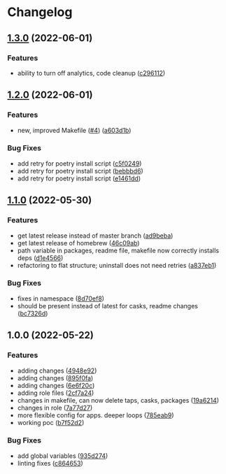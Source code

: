 # Changelog

## [1.3.0](https://github.com/wayofdev/ansible-role-homebrew/compare/v1.2.0...v1.3.0) (2022-06-01)


### Features

* ability to turn off analytics, code cleanup ([c296112](https://github.com/wayofdev/ansible-role-homebrew/commit/c296112461c028274f4bc8bbe96235ab03756d59))

## [1.2.0](https://github.com/wayofdev/ansible-role-homebrew/compare/v1.1.0...v1.2.0) (2022-06-01)


### Features

* new, improved Makefile ([#4](https://github.com/wayofdev/ansible-role-homebrew/issues/4)) ([a603d1b](https://github.com/wayofdev/ansible-role-homebrew/commit/a603d1baafb659faf81f6f674349f6e1aba3e5f9))


### Bug Fixes

* add retry for poetry install script ([c5f0249](https://github.com/wayofdev/ansible-role-homebrew/commit/c5f0249646b14cc1d4fe33ded4213c8babf0b8af))
* add retry for poetry install script ([bebbbd6](https://github.com/wayofdev/ansible-role-homebrew/commit/bebbbd6aa19ddf42570e4accea2941956f77a314))
* add retry for poetry install script ([e1461dd](https://github.com/wayofdev/ansible-role-homebrew/commit/e1461dd49d91f86f87992911b2f99e0fa22d472c))

## [1.1.0](https://github.com/wayofdev/ansible-role-homebrew/compare/v1.0.0...v1.1.0) (2022-05-30)


### Features

* get latest release instead of master branch ([ad9beba](https://github.com/wayofdev/ansible-role-homebrew/commit/ad9bebad1f5c497642dab8efa138769a3b03001e))
* get latest release of homebrew ([46c09ab](https://github.com/wayofdev/ansible-role-homebrew/commit/46c09abf3e6ff71512ade14972e3770ba05e067d))
* path variable in packages, readme file, makefile now correctly installs deps ([d1e4566](https://github.com/wayofdev/ansible-role-homebrew/commit/d1e45660a4d2493730829efa725fc9343456e858))
* refactoring to flat structure; uninstall does not need retries ([a837eb1](https://github.com/wayofdev/ansible-role-homebrew/commit/a837eb1969f53273c5b31833733175f011cccee4))


### Bug Fixes

* fixes in namespace ([8d70ef8](https://github.com/wayofdev/ansible-role-homebrew/commit/8d70ef848c67af0f8e75064e20a015ab240eb9ac))
* should be present instead of latest for casks, readme changes ([bc7326d](https://github.com/wayofdev/ansible-role-homebrew/commit/bc7326dc0418e7b2928220de7336b2925e545ef5))

## 1.0.0 (2022-05-22)


### Features

* adding changes ([4948e92](https://github.com/wayofdev/ansible-role-homebrew/commit/4948e921f0ba2bac64e10b400764f7fd7dc9c548))
* adding changes ([895f0fa](https://github.com/wayofdev/ansible-role-homebrew/commit/895f0fa00ba863da2e3b227536144d4e49e71a6b))
* adding changes ([6e6f20c](https://github.com/wayofdev/ansible-role-homebrew/commit/6e6f20cb4a4af1af99c88af4507fd4bbdfdb5672))
* adding role files ([2cf7a24](https://github.com/wayofdev/ansible-role-homebrew/commit/2cf7a247e93bafc49d91a03a8cd609d9c0a70194))
* changes in makefile, can now delete taps, casks, packages ([19a6214](https://github.com/wayofdev/ansible-role-homebrew/commit/19a6214f21ce0e2777ac36b74e509d9c44be08d0))
* changes in role ([7a77d27](https://github.com/wayofdev/ansible-role-homebrew/commit/7a77d2706a3a4da150ccf2dadc44a605891afd5e))
* more flexible config for apps. deeper loops ([785eab9](https://github.com/wayofdev/ansible-role-homebrew/commit/785eab91e43530c6d135b2d56289425af9ad28dd))
* working poc ([b7f52d2](https://github.com/wayofdev/ansible-role-homebrew/commit/b7f52d2820118884cb38467f9a399aee80b73dbd))


### Bug Fixes

* add global variables ([935d274](https://github.com/wayofdev/ansible-role-homebrew/commit/935d274c289eff5734d16bcc79807d9b54a5cddf))
* linting fixes ([c864653](https://github.com/wayofdev/ansible-role-homebrew/commit/c8646538a51dde2bed708f2b35aef6c6d8e15be7))

